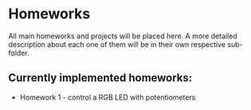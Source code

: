 # Homeworks

All main homeworks and projects will be placed here. A more detailed description about each one of them will be in their own respective sub-folder.

## Currently implemented homeworks:
* Homework 1 - control a RGB LED with potentiometers